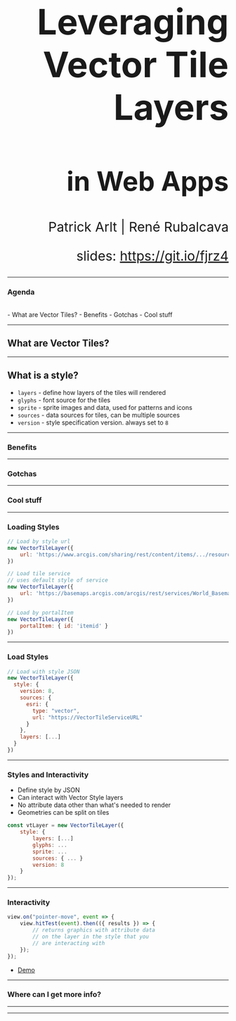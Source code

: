 <!-- .slide: data-background="./Images/bg-1.jpeg" -->
<!-- .slide: class="title" -->

<h1 style="text-align: right; font-size: 80px;">Leveraging Vector Tile Layers</h1>
<h2 style="text-align: right; font-size: 60px;">in Web Apps</h2>
<p style="text-align: right; font-size: 30px;">Patrick Arlt | René Rubalcava</p>
    <p style="text-align: right; font-size: 30px;">slides: <a href="https://git.io/fjrz4" target="_blank">https://git.io/fjrz4</a></p>

<!--
Description:
Come to this session to learn about working with vector tile layers in apps built with the ArcGIS API for JavaScript. We’ll show you how you can enable map interactivity and client-side styling, without compromising performance. We’ll also demonstrate the vector tile style editor which can be used to style your own vector tile layers or customize Esri’s vector tile basemaps.
-->

---

### **Agenda**
</br>
 - What are Vector Tiles?
 - Benefits
 - Gotchas
 - Cool stuff

---

<!-- .slide: data-background="./Images/bg-3.jpeg" -->

## **What are Vector Tiles?**

---

## What is a style?

* `layers` - define how layers of the tiles will rendered
* `glyphs` - font source for the tiles
* `sprite` - sprite images and data, used for patterns and icons
* `sources` - data sources for tiles, can be multiple sources
* `version` - style specification version. always set to `8`

---

<!-- .slide: data-background="./Images/bg-3.jpeg" -->

### **Benefits**

---
<!-- .slide: data-background="./Images/bg-3.jpeg" -->

### **Gotchas**

---
<!-- .slide: data-background="./Images/bg-3.jpeg" -->

### **Cool stuff**

---

### Loading Styles

```js
// Load by style url
new VectorTileLayer({
    url: 'https://www.arcgis.com/sharing/rest/content/items/.../resources/styles/root.json'
})
```

```js
// Load tile service
// uses default style of service
new VectorTileLayer({
    url: 'https://basemaps.arcgis.com/arcgis/rest/services/World_Basemap_v2/VectorTileServer'
})
```

```js
// Load by portalItem
new VectorTileLayer({
    portalItem: { id: 'itemid' }
})
```

---

### Load Styles

```js
// Load with style JSON
new VectorTileLayer({
  style: {
    version: 8,
    sources: {
      esri: {
        type: "vector",
        url: "https://VectorTileServiceURL"
      }
    },
    layers: [...]
  }
})
```

---

### Styles and Interactivity

* Define style by JSON
* Can interact with Vector Style layers
* No attribute data other than what's needed to render
* Geometries can be split on tiles

```js
const vtLayer = new VectorTileLayer({
    style: {
        layers: [...]
        glyphs: ...
        sprite: ...
        sources: { ... }
        version: 8
    }
});
```

---

### Interactivity

```js
view.on("pointer-move", event => {
    view.hitTest(event).then(({ results }) => {
        // returns graphics with attribute data
        // on the layer in the style that you
        // are interacting with
    });
});
```

* [Demo](https://codepen.io/odoe/pen/ewyrNB?editors=0010)

---

### **Where can I get more info?**

---

<!-- .slide: data-background="./Images/2019_UC_Survey_Slide.png" -->

---

<!-- .slide: data-background="./Images/bg-esri.png" -->
